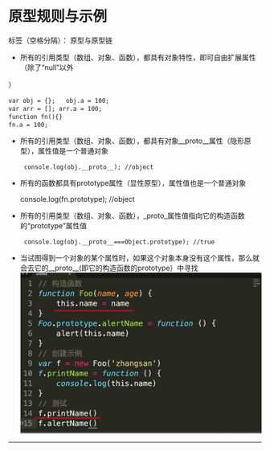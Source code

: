# 原型规则与示例

标签（空格分隔）： 原型与原型链

 - 所有的引用类型（数组、对象、函数），都具有对象特性，即可自由扩展属性（除了“null”以外

）

	

    var obj = {};   obj.a = 100; 
    var arr = []; arr.a = 100;
    function fn(){}
    fn.a = 100;

 - 所有的引用类型（数组、对象、函数），都具有对象__proto__属性（隐形原型），属性值是一个普通对象

    	console.log(obj.__proto__); //object

 - 所有的函数都具有prototype属性（显性原型），属性值也是一个普通对象

    console.log(fn.prototype); //object

 - 所有的引用类型（数组、对象、函数），_proto_属性值指向它的构造函数的“prototype”属性值

    	console.log(obj.__proto__===Object.prototype); //true

 - 当试图得到一个对象的某个属性时，如果这个对象本身没有这个属性，那么就会去它的__proto__(即它的构造函数的prototype）中寻找
![示例][1]
---


  [1]: https://github.com/liva92/resource/blob/master/yuanxing.png
